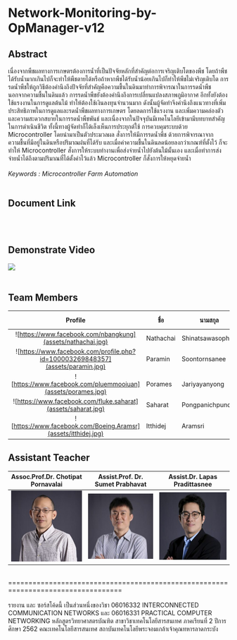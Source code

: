 # Network-Monitoring-by-OpManager-v12

## Abstract
   เนื่องจากพืชผลทางการเกษตรต้องการน้ำที่เป็นปัจจัยหลักที่สำคัญต่อการเจริญเติบโตของพืช โดยถ้าพืชได้รับน้ำมากเกินไปก็จะทำให้พืชตายได้หรือถ้าหากพืชได้รับน้ำน้อยเกินไปก็ทำให้พืชไม่เจริญเติบโต การรดน้ำพืชให้ถูกวิธีต้องคำนึงถึงปัจจัยที่สำคัญคือความชื้นในดินมาทำการพิจารณาในการรดน้ำพืช นอกจากความชื้นในดินแล้ว การรดน้ำพืชยังต้องคำนึงถึงการเปลี่ยนแปลงสภาพภูมิอากาศ อีกทั้งยังต้องใช้แรงงานในการดูแลต้นไม้ ทำให้ต้องใช้เงินลงทุนจำนวนมาก
ดังนั้นผู้จัดทำจึงคำนึงถึงแนวทางที่เพิ่มประสิทธิภาพในการดูแลและรดน้ำพืชผลทางการเกษตร โดยลดการใช้แรงงาน และเพิ่มความคล่องตัวและความสะดวกสบายในการรดน้ำพืชพันธ์ และเนื่องจากในปัจจุบันมีเทคโนโลยีเข้ามามีบทบาทสำคัญในการดำเนินชีวิต ทั้งนี้ทางผู้จัดทำก็ได้เล็งเห็นการประยุกต์ใช้ การควบคุมระบบด้วย Microcontroller โดยนำมาเป็นตัวประมวลผล สั่งการให้มีการรดน้ำพืช ด้วยการพิจารณาจากความชื้นที่มีอยู่ในดินหรือปริมาณฝนที่ได้รับ และเมื่อค่าความชื้นในดินลดน้อยลงกว่าเกณฑ์ที่ตั้งไว้ ก็จะทำให้ Microcontroller สั่งการให้ระบบทำงานเพื่อส่งจ่ายน้ำไปยังต้นไม้นั้นเอง และเมื่อทำการส่งจ่ายน้ำได้ถึงตามปริมาณที่ได้ตั้งค่าไว้แล้ว Microcontroller ก็สั่งการให้หยุดจ่ายน้ำ<br><br>
*Keywords : Microcontroller Farm Automation*<br><br>


## Document Link
<br><br>


## Demonstrate Video
[![](img/aaa.png)](https://www.youtube.com/watch?v=bZT4UT5Ej2Q&feature=youtu.be "")
<br><br>


## Team Members
| Profile |ชื่อ|นามสกุล|GitHub Username|รหัสนักศึกษา|
|:-:|--|------|---------------|---------|
|![https://www.facebook.com/nbangkung](assets/nathachai.jpg)|Nathachai|Shinatsawasophon|[@exzenous](https://github.com/exzenous)|61070049|
|![https://www.facebook.com/profile.php?id=100003269848357](assets/paramin.jpg)|Paramin|Soontornsanee|[@Paramin11798](https://github.com/Paramin11798)|61070114|
|![https://www.facebook.com/pluemmooiuan](assets/porames.jpg)|Porames|Jariyayanyong|[@huayong1678](https://github.com/huayong1678)|61070115|
|![https://www.facebook.com/fluke.saharat](assets/saharat.jpg)|Saharat|Pongpanichpund|[@fluk14150](https://github.com/fluk14150)|61070237|
|![https://www.facebook.com/Boeing.Aramsr](assets/itthidej.jpg)|Itthidej|Aramsri|[@Itthidej](https://github.com/Itthidej)|61070271|<br><br>


## Assistant Teacher
|Assoc.Prof.Dr. Chotipat Pornavalai|Assist.Prof. Dr. Sumet Prabhavat|Assist.Dr. Lapas Pradittasnee|
|:-:|:-:|:-:|
|![](assets/Chotipat.jpg)|![](assets/Sumet.jpg)|![](assets/Lapas.jpg)|
<br>
==================================================================================<br><br>
รายงาน และ ซอร์สโค้ดนี้ เป็นส่วนหนึ่งของวิชา 
06016332 INTERCONNECTED COMMUNICATION NETWORKS และ
06016331 PRACTICAL COMPUTER NETWORKING 
หลักสูตรวิทยาศาสตรบัณฑิต สาขาวิชาเทคโนโลยีสารสนเทศ    
ภาคเรียนที่  2  ปีการศึกษา  2562  
คณะเทคโนโลยีสารสนเทศ   
สถาบันเทคโนโลยีพระจอมเกล้าเจ้าคุณทหารลาดกระบัง 
